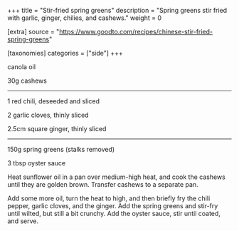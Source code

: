 +++
title = "Stir-fried spring greens"
description = "Spring greens stir fried with garlic, ginger, chilies, and cashews."
weight = 0

[extra]
source = "https://www.goodto.com/recipes/chinese-stir-fried-spring-greens"

[taxonomies]
categories = ["side"]
+++

canola oil

30g cashews

---

1 red chili, deseeded and sliced

2 garlic cloves, thinly sliced

2.5cm square ginger, thinly sliced

---

150g spring greens (stalks removed)

3 tbsp oyster sauce

<!-- sep -->
Heat sunflower oil in a pan over medium-high heat, and cook the cashews until they are golden brown.
Transfer cashews to a separate pan.

Add some more oil, turn the heat to high, and then briefly fry the chili pepper, garlic cloves, and the ginger.
Add the spring greens and stir-fry until wilted, but still a bit crunchy.
Add the oyster sauce, stir until coated, and serve.
